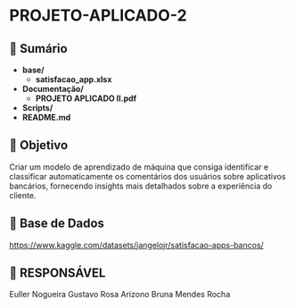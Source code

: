 # PROJETO-APLICADO-2

## 📄 Sumário

- **base/**
  - **satisfacao_app.xlsx**
- **Documentação/**
  - **PROJETO APLICADO II.pdf**
- **Scripts/**
- **README.md**

## 🚀 Objetivo
Criar um modelo de aprendizado de máquina que consiga identificar e classificar automaticamente os comentários dos usuários sobre aplicativos bancários, fornecendo insights mais detalhados sobre a experiência do cliente.

## 🎲 Base de Dados
https://www.kaggle.com/datasets/jangelojr/satisfacao-apps-bancos/

## 🙇 RESPONSÁVEL
Euller Nogueira
Gustavo Rosa Arizono
Bruna Mendes Rocha

